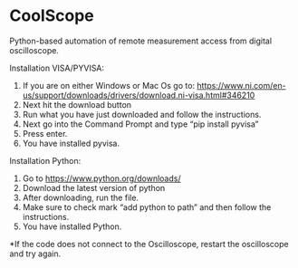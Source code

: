 # CoolScope
Python-based automation of remote measurement access from digital oscilloscope.

Installation VISA/PYVISA:
1.	If you are on either Windows or Mac Os go to:
https://www.ni.com/en-us/support/downloads/drivers/download.ni-visa.html#346210
2.	Next hit the download button
3.	Run what you have just downloaded and follow the instructions.
4.	Next go into the Command Prompt and type “pip install pyvisa”
5.	Press enter.
6.	You have installed pyvisa.
   
Installation Python:
1.	Go to https://www.python.org/downloads/
2.	Download the latest version of python
3.	After downloading, run the file.
4.	Make sure to check mark “add python to path” and then follow the instructions.
5.	You have installed Python.

*If the code does not connect to the Oscilloscope, restart the oscilloscope and try again.


